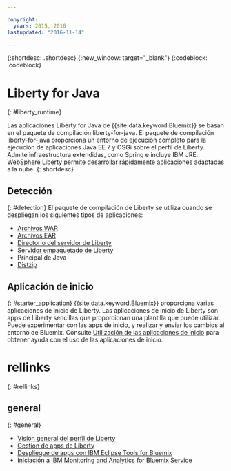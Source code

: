 ```yaml
---

copyright:
  years: 2015, 2016
lastupdated: "2016-11-14"

---
```


{:shortdesc: .shortdesc}
{:new_window: target="_blank"}
{:codeblock: .codeblock}

# Liberty for Java
{: #liberty_runtime}

Las aplicaciones Liberty for Java de {{site.data.keyword.Bluemix}} se basan en el paquete de compilación liberty-for-java. El paquete de compilación liberty-for-java proporciona un entorno de ejecución completo para la ejecución de aplicaciones Java EE 7 y OSGi sobre el perfil de Liberty. Admite infraestructura extendidas, como Spring e incluye IBM JRE. WebSphere Liberty permite desarrollar rápidamente aplicaciones adaptadas a la nube.
{: shortdesc}

## Detección
{: #detection}
El paquete de compilación de Liberty se utiliza cuando se despliegan los siguientes tipos de aplicaciones:
* [Archivos WAR](optionsForPushing.html#stand_alone_apps)
* [Archivos EAR](optionsForPushing.html#stand_alone_apps)
* [Directorio del servidor de Liberty](optionsForPushing.html#server_directory)
* [Servidor empaquetado de Liberty](optionsForPushing.html#packaged_server)
* Principal de Java
* [Distzip](https://github.com/cloudfoundry/ibm-websphere-liberty-buildpack/blob/master/docs/container-distZip.md)

## Aplicación de inicio
{: #starter_application}
{{site.data.keyword.Bluemix}} proporciona varias aplicaciones de inicio de Liberty.  Las aplicaciones de inicio de Liberty son apps de Liberty sencillas que proporcionan una plantilla que puede utilizar. Puede experimentar con las apps de inicio, y realizar y enviar los cambios al entorno de Bluemix.  Consulte [Utilización de las aplicaciones de inicio](/docs/cfapps/starter_app_usage.html) para obtener ayuda con el uso de las aplicaciones de inicio.

# rellinks
{: #rellinks}
## general
{: #general}
* [Visión general del perfil de Liberty](http://www-01.ibm.com/support/knowledgecenter/SSAW57_8.5.5/com.ibm.websphere.wlp.nd.doc/ae/cwlp_about.html)
* [Gestión de apps de Liberty](/docs/manageapps/app_mng.html#Utilities)
* [Despliegue de apps con IBM Eclipse Tools for Bluemix](/docs/manageapps/eclipsetools/eclipsetools.html#eclipsetools)
* [Iniciación a IBM Monitoring and
Analytics for Bluemix Service](/docs/services/monana/index.html#monana_oview)

